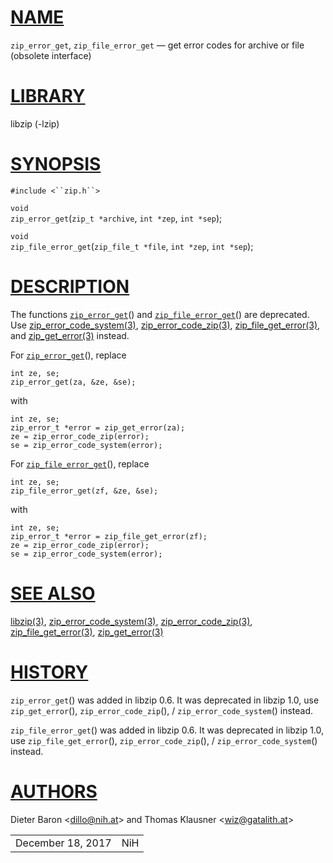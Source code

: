 # [NAME](#NAME)

`zip_error_get`, `zip_file_error_get` — get error codes for archive or
file (obsolete interface)

# [LIBRARY](#LIBRARY)

libzip (-lzip)

# [SYNOPSIS](#SYNOPSIS)

`#include <``zip.h``>`

`void`  
`zip_error_get`(`zip_t *archive`, `int *zep`, `int *sep`);

`void`  
`zip_file_error_get`(`zip_file_t *file`, `int *zep`, `int *sep`);

# [DESCRIPTION](#DESCRIPTION)

The functions [`zip_error_get`](#zip_error_get)() and
[`zip_file_error_get`](#zip_file_error_get)() are deprecated. Use
[zip_error_code_system(3)](zip_error_code_system.md),
[zip_error_code_zip(3)](zip_error_code_zip.md),
[zip_file_get_error(3)](zip_file_get_error.md), and
[zip_get_error(3)](zip_get_error.md) instead.

For [`zip_error_get`](#zip_error_get~2)(), replace

    int ze, se;
    zip_error_get(za, &ze, &se);

with

    int ze, se;
    zip_error_t *error = zip_get_error(za);
    ze = zip_error_code_zip(error);
    se = zip_error_code_system(error);

For [`zip_file_error_get`](#zip_file_error_get~2)(), replace

    int ze, se;
    zip_file_error_get(zf, &ze, &se);

with

    int ze, se;
    zip_error_t *error = zip_file_get_error(zf);
    ze = zip_error_code_zip(error);
    se = zip_error_code_system(error);

# [SEE ALSO](#SEE_ALSO)

[libzip(3)](libzip.md),
[zip_error_code_system(3)](zip_error_code_system.md),
[zip_error_code_zip(3)](zip_error_code_zip.md),
[zip_file_get_error(3)](zip_file_get_error.md),
[zip_get_error(3)](zip_get_error.md)

# [HISTORY](#HISTORY)

`zip_error_get`() was added in libzip 0.6. It was deprecated in libzip
1.0, use `zip_get_error`(), `zip_error_code_zip`(), /
`zip_error_code_system`() instead.

`zip_file_error_get`() was added in libzip 0.6. It was deprecated in
libzip 1.0, use `zip_file_get_error`(), `zip_error_code_zip`(), /
`zip_error_code_system`() instead.

# [AUTHORS](#AUTHORS)

Dieter Baron \<[dillo@nih.at](mailto:dillo@nih.at)\> and Thomas Klausner
\<[wiz@gatalith.at](mailto:wiz@gatalith.at)\>

|                   |     |
|-------------------|-----|
| December 18, 2017 | NiH |
